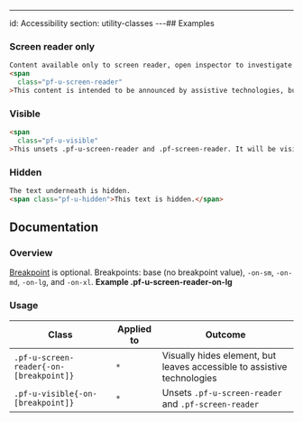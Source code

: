 ---
id: Accessibility
section: utility-classes
---## Examples

### Screen reader only

```html
Content available only to screen reader, open inspector to investigate
<span
  class="pf-u-screen-reader"
>This content is intended to be announced by assistive technologies, but not visually presented.</span>

```

### Visible

```html
<span
  class="pf-u-visible"
>This unsets .pf-u-screen-reader and .pf-screen-reader. It will be visible.</span>

```

### Hidden

```html
The text underneath is hidden.
<span class="pf-u-hidden">This text is hidden.</span>

```

## Documentation

### Overview

[Breakpoint](/developer-resources/global-css-variables#breakpoint-variables-and-class-suffixes) is optional. Breakpoints: base (no breakpoint value), `-on-sm`, `-on-md`, `-on-lg`, and `-on-xl`. **Example .pf-u-screen-reader-on-lg**

### Usage

| Class | Applied to | Outcome |
| -- | -- | -- |
| `.pf-u-screen-reader{-on-[breakpoint]}` | `*` |  Visually hides element, but leaves accessible to assistive technologies |
| `.pf-u-visible{-on-[breakpoint]}` | `*` |  Unsets `.pf-u-screen-reader` and `.pf-screen-reader` |
